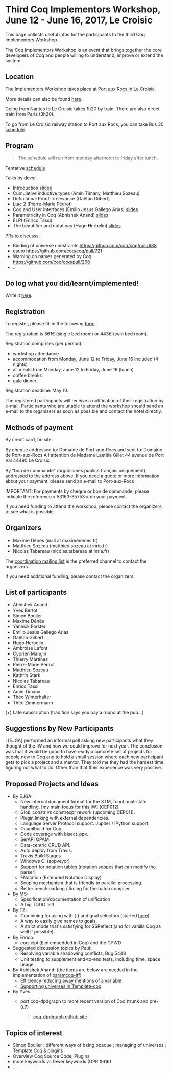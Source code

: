 Third Coq Implementors Workshop, June 12 - June 16, 2017, Le Croisic
====================================================================

This page collects useful infos for the participants to the third Coq Implementors Workshop.

The Coq Implementors Workshop is an event that brings together the core developers of Coq and people willing to understand, improve or extend the system.

Location
--------

The Implementors Workshop takes place at [Port aux Rocs in Le Croisic](https://www.portauxrocs.com/).

More details can also be found [here](files/CoqIW2017/brochure.pdf).

Going from Nantes to Le Croisic takes 1h20 by train. There are also direct train from Paris (3h20).

To go from Le Croisic railway station to Port aux Rocs, you can take Bus 30 [schedule](files/CoqIW2017/ligne_bus.pdf).

Program
-------

> The schedule will run from monday afternoon to friday after lunch.

Tentative [schedule](https://docs.google.com/spreadsheets/d/1mUtbJHJUKvwyUsp0cNGpTpdErpaxNqjk4TEPjrvIdIg/edit?usp=sharing)

Talks by devs:

-   Introduction [slides](files/CoqIW2017/intro.pdf)
-   Cumulative inductive types (Amin Timany, Matthieu Sozeau)
-   Definitional Proof-Irrelevance (Gaëtan Gilbert)
-   Ltac 2 (Pierre-Marie Pédrot)
-   Coq and User Interfaces (Emilio Jesus Gallego Arias) [slides](https://x80.org/coq2017/)
-   Parametricity in Coq (Abhishek Anand) [slides](files/CoqIW2017/CoqImplWorkshop2017Fixed.pdf)
-   ELPI (Enrico Tassi)
-   The beautifier and notations (Hugo Herbelin) [slides](files/CoqIW2017/beautifier-notations.pdf)

PRs to discusss:

-   Binding of universe constraints <https://github.com/coq/coq/pull/688>
-   eauto <https://github.com/coq/coq/pull/721>
-   Warning on names generated by Coq <https://github.com/coq/coq/pull/268>
-   ...

Do log what you did/learnt/implemented!
---------------------------------------

Write it [here](CoqIW2017log).

Registration
------------

To register, please fill in the following [form](http://gipco-adns.com/site/5922/coqdev+2017+registration+form).

The registration is 561€ (single bed room) or 443€ (twin bed room).

Registration comprises (per person):

-   workshop attendance
-   accommodation from Monday, June 12 to Friday, June 16 included (4 nights)
-   all meals from Monday, June 12 to Friday, June 16 (lunch)
-   coffee breaks
-   gala dinner.

Registration deadline: May 10.

The registered participants will receive a notification of their registration by e-mail. Participants who are unable to attend the workshop should send an e-mail to the organizers as soon as possible and contact the hotel directly.

Methods of payment
------------------

By credit card, on site.

By cheque addressed to: Domaine de Port-aux-Rocs and sent to: Domaine de Port-aux-Rocs A l'attention de Madame Laetitia Gillet 44 avenue de Port Val 44490 Le Croisic

By "bon de commande" (organismes publics français uniquement) addressed to the address above. If you need a quote or more information about your payment, please send an e-mail to Port-aux-Rocs

IMPORTANT: For payments by cheque or bon de commande, please indicate the reference « 53163-35753 » on your payment.

If you need funding to attend the workshop, please contact the organizers to see what is possible.

Organizers
----------

-   Maxime Dénes (mail at maximedenes.fr)
-   Matthieu Sozeau (matthieu.sozeau at inria.fr)
-   Nicolas Tabareau (nicolas.tabareau at inria.fr)

The [coordination mailing list](https://sympa.inria.fr/sympa/info/coq-implementors-workshop) is the preferred channel to contact the organizers.

If you need additional funding, please contact the organizers.

List of participants
--------------------

-   Abhishek Anand
-   Yves Bertot
-   Simon Boulier
-   Maxime Dénès
-   Yannick Forster
-   Emilio Jesús Gallego Arias
-   Gaëtan Gilbert
-   Hugo Herbelin
-   Ambroise Lafont
-   Cyprien Mangin
-   Thierry Martinez
-   Pierre-Marie Pédrot
-   Matthieu Sozeau
-   Kathrin Stark
-   Nicolas Tabareau
-   Enrico Tassi
-   Amin Timany
-   Théo Winterhalter
-   Théo Zimmermann

(+) Late subscription (tradition says you pay a round at the pub...)

Suggestions by New Participants
-------------------------------

I \[EJGA\] performed an informal poll asking new participants what they thought of the IW and how we could improve for next year. The conclusion was that it would be good to have ready a concrete set of projects for people new to Coq and to hold a small session where each new participant gets to pick a project and a mentor. They told me they had the hardest time figuring out what to do. Other than that their experience was very positive.

Proposed Projects and Ideas
---------------------------

-   By EJGA:
    -   New internal document format for the STM, functional-state handling. \[my main focus for this IW\] (CEP012)
    -   Glob\_constr vs constrexpr rework (upcoming CEP011).
    -   Plugin linking with external dependencies.
    -   Language Server Protocol support. Jupiter / IPython support.
    -   Ocamlbuild for Coq
    -   Code coverage with bisect\_ppx.
    -   SerAPI OPAM.
    -   Data-centric CRUD API.
    -   Auto deploy from Travis.
    -   Travis Build Stages
    -   Windows CI (appveyor)
    -   Support for notation tables (notation scopes that can modify the parser)
    -   ENotation (Extended Notation Display)
    -   Scoping mechanism that is friendly to parallel processing.
    -   Better benchmarking / timing for the batch compiler.
-   By MS:
    -   Specification/documentation of unification
    -   A big TODO list!
-   By TZ:
    -   Combining focusing with { } and goal selectors (started [here](https://github.com/Zimmi48/coq/tree/testing_brackets_with_goal_selector)).
    -   A way to easily give names to goals.
    -   A strict mode that's satisfying for SSReflect (and for vanilla Coq as well if possible).
-   By Enrico:
    -   coq-elpi (Elpi embedded in Coq) and the GPWD
-   Suggested discussion topics by Paul:
    -   Resolving variable shadowing conflicts, Bug 5448
    -   Unit testing to supplement end-to-end tests, including time, space usage
-   By Abhishek Anand: (the items are below are needed in the implementation of [paramcoq-iff](https://arxiv.org/abs/1705.01163))
    -   [Efficiency reducing away mentions of a variable](https://sympa.inria.fr/sympa/arc/coq-club/2017-02/msg00059.html)
    -   [Supporting universes in Template-coq](https://github.com/gmalecha/template-coq/issues/1)
-   By Yves
    -   port coq-dpdgraph to more recent version of Coq (trunk and pre-8.7)

        > [coq-dpdgraph github site](https://github.com/Karmaki/coq-dpdgraph)

Topics of interest
------------------

-   Simon Boulier : different ways of being opaque ; managing of universes ; Template Coq & plugins
-   Overview Coq Source Code, Plugins
-   more keywords vs fewer keywords (GPR \#616)
-   ...

